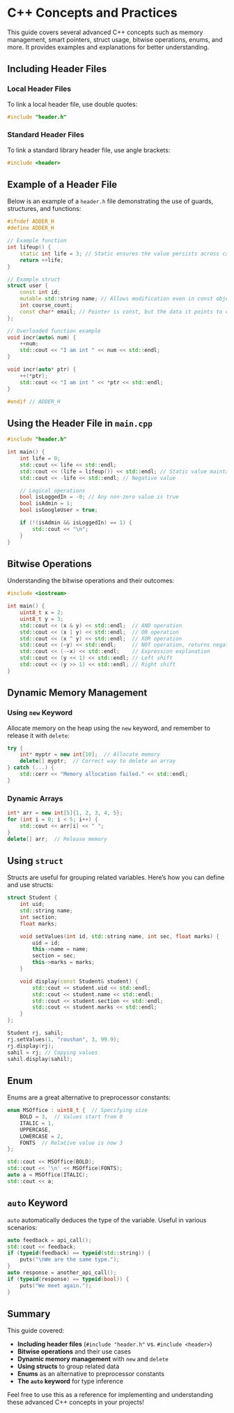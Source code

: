 
# C++ Concepts and Practices

This guide covers several advanced C++ concepts such as memory management, smart pointers, struct usage, bitwise operations, enums, and more. It provides examples and explanations for better understanding.

## Including Header Files

### Local Header Files
To link a local header file, use double quotes:

```cpp
#include "header.h"
```

### Standard Header Files
To link a standard library header file, use angle brackets:

```cpp
#include <header>
```

## Example of a Header File

Below is an example of a `header.h` file demonstrating the use of guards, structures, and functions:

```cpp
#ifndef ADDER_H
#define ADDER_H

// Example function
int lifeup() {
    static int life = 3; // Static ensures the value persists across calls
    return ++life;
}

// Example struct
struct user {
    const int id;
    mutable std::string name; // Allows modification even in const objects
    int course_count;
    const char* email; // Pointer is const, but the data it points to can be changed
};

// Overloaded function example
void incr(auto& num) {
    ++num;
    std::cout << "I am int " << num << std::endl;
}

void incr(auto* ptr) {
    ++(*ptr);
    std::cout << "I am int " << *ptr << std::endl;
}

#endif // ADDER_H
```

## Using the Header File in `main.cpp`

```cpp
#include "header.h"

int main() {
    int life = 0;
    std::cout << life << std::endl;
    std::cout << (life = lifeup()) << std::endl; // Static value maintains state
    std::cout << -life << std::endl; // Negative value

    // Logical operations
    bool isLoggedIn = -0; // Any non-zero value is true
    bool isAdmin = 1;
    bool isGoogleUser = true;

    if (!(isAdmin && isLoggedIn) == 1) {
        std::cout << "\n";
    }
}
```

## Bitwise Operations

Understanding the bitwise operations and their outcomes:

```cpp
#include <iostream>

int main() {
    uint8_t x = 2;
    uint8_t y = 3;
    std::cout << (x & y) << std::endl;  // AND operation
    std::cout << (x | y) << std::endl;  // OR operation
    std::cout << (x ^ y) << std::endl;  // XOR operation
    std::cout << (~y) << std::endl;     // NOT operation, returns negative because of two's complement
    std::cout << (-~x) << std::endl;    // Expression explanation
    std::cout << (y << 1) << std::endl; // Left shift
    std::cout << (y >> 1) << std::endl; // Right shift
}
```

## Dynamic Memory Management

### Using `new` Keyword

Allocate memory on the heap using the `new` keyword, and remember to release it with `delete`:

```cpp
try {
    int* myptr = new int[10];  // Allocate memory
    delete[] myptr;  // Correct way to delete an array
} catch (...) {
    std::cerr << "Memory allocation failed." << std::endl;
}
```

### Dynamic Arrays

```cpp
int* arr = new int[5]{1, 2, 3, 4, 5};
for (int i = 0; i < 5; i++) {
    std::cout << arr[i] << " ";
}
delete[] arr;  // Release memory
```

## Using `struct`

Structs are useful for grouping related variables. Here’s how you can define and use structs:

```cpp
struct Student {
    int uid;
    std::string name;
    int section;
    float marks;

    void setValues(int id, std::string name, int sec, float marks) {
        uid = id;
        this->name = name;
        section = sec;
        this->marks = marks;
    }

    void display(const Student& student) {
        std::cout << student.uid << std::endl;
        std::cout << student.name << std::endl;
        std::cout << student.section << std::endl;
        std::cout << student.marks << std::endl;
    }
};

Student rj, sahil;
rj.setValues(1, "roushan", 3, 99.9);
rj.display(rj);
sahil = rj; // Copying values
sahil.display(sahil);
```

## Enum

Enums are a great alternative to preprocessor constants:

```cpp
enum MSOffice : uint8_t {  // Specifying size 
    BOLD = 3,  // Values start from 0
    ITALIC = 1,
    UPPERCASE,
    LOWERCASE = 2,
    FONTS  // Relative value is now 3
};

std::cout << MSOffice(BOLD);
std::cout << '\n' << MSOffice(FONTS);
auto a = MSOffice(ITALIC);
std::cout << a;
```

## `auto` Keyword

`auto` automatically deduces the type of the variable. Useful in various scenarios:

```cpp
auto feedback = api_call();
std::cout << feedback;
if (typeid(feedback) == typeid(std::string)) {
    puts("\nWe are the same type.");
}
auto response = another_api_call();
if (typeid(response) == typeid(bool)) {
    puts("We meet again.");
}
```

## Summary

This guide covered:
- **Including header files** (`#include "header.h"` vs. `#include <header>`)
- **Bitwise operations** and their use cases
- **Dynamic memory management** with `new` and `delete`
- **Using structs** to group related data
- **Enums** as an alternative to preprocessor constants
- **The `auto` keyword** for type inference

Feel free to use this as a reference for implementing and understanding these advanced C++ concepts in your projects!
